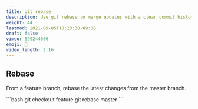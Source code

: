 ```yaml
---
title: git rebase
description: Use git rebase to merge updates with a clean commit history
weight: 44
lastmod: 2021-09-05T10:23:30-09:00
draft: false
vimeo: 599244606
emoji: 📜
video_length: 2:16
---
```


## Rebase

From a feature branch, rebase the latest changes from the master branch.

<File name="command line">
  <Terminal />
</File>
```bash
git checkout feature
git rebase master
```

